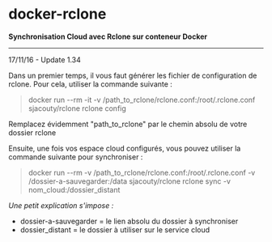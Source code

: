 # docker-rclone
**Synchronisation Cloud avec Rclone sur conteneur Docker**
___
17/11/16 - Update 1.34 

Dans un premier temps, il vous faut générer les fichier de configuration de rclone.
Pour cela, utiliser la commande suivante :
>docker run --rm -it -v /path_to_rclone/rclone.conf:/root/.rclone.conf sjacouty/rclone rclone config

Remplacez évidemment "path_to_rclone" par le chemin absolu de votre dossier rclone

Ensuite, une fois vos espace cloud configurés, vous pouvez utiliser la commande suivante pour synchroniser :
>docker run --rm -v /path_to_rclone/rclone.conf:/root/.rclone.conf -v /dossier-a-sauvegarder:/data sjacouty/rclone rclone sync -v nom_cloud:/dossier_distant

_Une petit explication s'impose :_
- dossier-a-sauvegarder = le lien absolu du dossier à synchroniser
- dossier_distant = le dossier à utiliser sur le service cloud 

